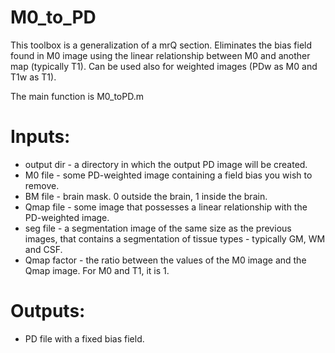 # M0_to_PD
This toolbox is a generalization of a mrQ section.
Eliminates the bias field found in M0 image using the linear relationship between M0 and another map (typically T1).
Can be used also for weighted images (PDw as M0 and T1w as T1).

The main function is M0_toPD.m

# Inputs:
* output dir - a directory in which the output PD image will be created.
* M0 file - some PD-weighted image containing a field bias you wish to remove.
* BM file - brain mask. 0 outside the brain, 1 inside the brain.
* Qmap file - some image that possesses a linear relationship with the PD-weighted image.
* seg file - a segmentation image of the same size as the previous images, that contains a segmentation of tissue types - typically GM, WM and CSF.
* Qmap factor - the ratio between the values of the M0 image and the Qmap image. For M0 and T1, it is 1.

# Outputs:
* PD file with a fixed bias field.
